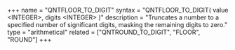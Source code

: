 +++
name = "QNTFLOOR_TO_DIGIT"
syntax = "QNTFLOOR_TO_DIGIT( value &lt;INTEGER&gt;, digits &lt;INTEGER&gt; )"
description = "Truncates a number to a specified number of significant digits, masking the remaining digits to zero."
type = "arithmetical"
related = ["QNTROUND_TO_DIGIT", "FLOOR", "ROUND"]
+++


